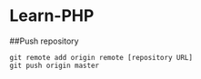 # Learn-PHP

##Push repository

```
git remote add origin remote [repository URL]
git push origin master
```
